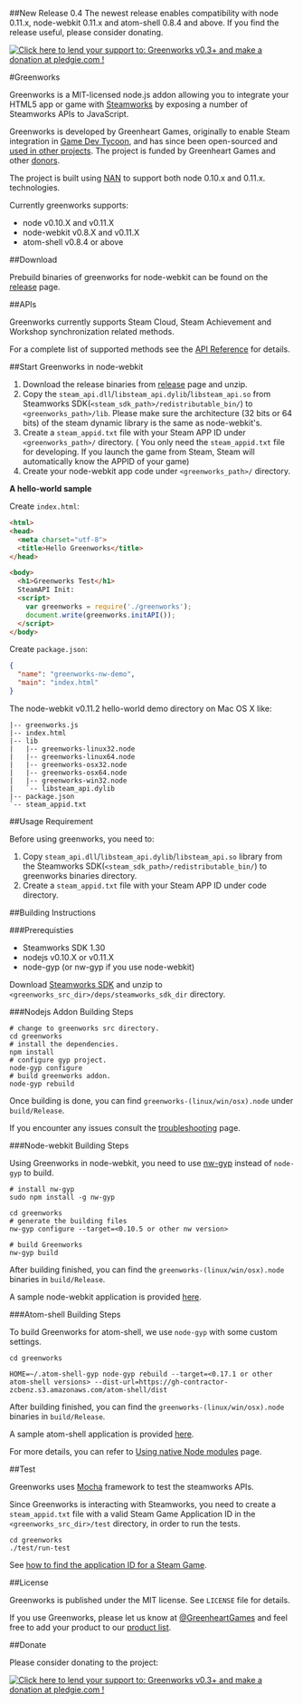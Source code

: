 ##New Release 0.4
The newest release enables compatibility with node 0.11.x, node-webkit 0.11.x and atom-shell 0.8.4 and above. If you find the release useful, please consider donating.

<a href='https://pledgie.com/campaigns/27218'><img alt='Click here to lend your support to: Greenworks v0.3+ and make a donation at pledgie.com !' src='https://pledgie.com/campaigns/27218.png?skin_name=chrome' border='0' ></a>

#Greenworks

Greenworks is a MIT-licensed node.js addon allowing you to integrate your HTML5 app or game with [Steamworks](http://www.steampowered.com/steamworks/) by exposing a number of Steamworks APIs to JavaScript.

Greenworks is developed by Greenheart Games, originally to enable Steam integration in [Game Dev Tycoon](http://www.greenheartgames.com/app/game-dev-tycoon/), and has since been open-sourced and [used in other projects](https://github.com/greenheartgames/greenworks/wiki/Apps-games-using-greenworks). The project is funded by Greenheart Games and other [donors](https://pledgie.com/campaigns/27218#donors).

The project is built using [NAN](https://github.com/rvagg/nan) to support both node 0.10.x and 0.11.x. technologies.

Currently greenworks supports:

* node v0.10.X and v0.11.X
* node-webkit v0.8.X and v0.11.X
* atom-shell v0.8.4 or above

##Download

Prebuild binaries of greenworks for node-webkit can be found on
the [release](https://github.com/greenheartgames/greenworks/releases) page.

##APIs

Greenworks currently supports Steam Cloud, Steam Achievement and Workshop synchronization related methods.

For a complete list of supported methods see the [API Reference](https://github.com/greenheartgames/greenworks/wiki/API-Reference)
for details.

##Start Greenworks in node-webkit

1. Download the release binaries from [release](https://github.com/greenheartgames/greenworks/releases) page and unzip.
2. Copy the `steam_api.dll`/`libsteam_api.dylib`/`libsteam_api.so` from Steamworks SDK(`<steam_sdk_path>/redistributable_bin/`) to
`<greenworks_path>/lib`. Please make sure the architecture (32 bits or 64 bits) of the steam dynamic library is the same as node-webkit's.
3. Create a `steam_appid.txt` file with your Steam APP ID under `<greenworks_path>/` directory. (
    You only need the `steam_appid.txt` file for developing. If you launch the game from Steam, Steam will automatically know the APPID of your game)
4. Create your node-webkit app code under `<greenworks_path>/` directory.

**A hello-world sample**

Create `index.html`:

```html
<html>
<head>
  <meta charset="utf-8">
  <title>Hello Greenworks</title>
</head>

<body>
  <h1>Greenworks Test</h1>
  SteamAPI Init:
  <script>
    var greenworks = require('./greenworks');
    document.write(greenworks.initAPI());
  </script>
</body>
```

Create `package.json`:

```json
{
  "name": "greenworks-nw-demo",
  "main": "index.html"
}
```

The node-webkit v0.11.2 hello-world demo directory on Mac OS X like:
```
|-- greenworks.js
|-- index.html
|-- lib
|   |-- greenworks-linux32.node
|   |-- greenworks-linux64.node
|   |-- greenworks-osx32.node
|   |-- greenworks-osx64.node
|   |-- greenworks-win32.node
|   `-- libsteam_api.dylib
|-- package.json
`-- steam_appid.txt
```

##Usage Requirement

Before using greenworks, you need to:

1. Copy `steam_api.dll`/`libsteam_api.dylib`/`libsteam_api.so` library from the Steamworks SDK(`<steam_sdk_path>/redistributable_bin/`)
to greenworks binaries directory.
2. Create a `steam_appid.txt` file with your Steam APP ID under code directory.


##Building Instructions

###Prerequisties

* Steamworks SDK 1.30
* nodejs v0.10.X or v0.11.X
* node-gyp (or nw-gyp if you use node-webkit)

Download [Steamworks SDK](https://partner.steamgames.com/) and unzip to `<greenworks_src_dir>/deps/steamworks_sdk_dir`
directory.

###Nodejs Addon Building Steps

```shell
# change to greenworks src directory.
cd greenworks
# install the dependencies.
npm install
# configure gyp project.
node-gyp configure
# build greenworks addon.
node-gyp rebuild
```

Once building is done, you can find `greenworks-(linux/win/osx).node` under
`build/Release`.

If you encounter any issues consult the
[troubleshooting](https://github.com/greenheartgames/greenworks/wiki/Troubleshooting) page.

###Node-webkit Building Steps

Using Greenworks in node-webkit, you need to use [nw-gyp](https://github.com/rogerwang/nw-gyp)
instead of `node-gyp` to build.

```shell
# install nw-gyp
sudo npm install -g nw-gyp

cd greenworks
# generate the building files
nw-gyp configure --target=<0.10.5 or other nw version>

# build Greenworks
nw-gyp build
```

After building finished, you can find the `greenworks-(linux/win/osx).node` binaries in `build/Release`.

A sample node-webkit application is provided [here](https://github.com/greenheartgames/greenworks/tree/master/samples/node-webkit).


###Atom-shell Building Steps

To build Greenworks for atom-shell, we use `node-gyp` with some custom settings.

```shell
cd greenworks

HOME=~/.atom-shell-gyp node-gyp rebuild --target=<0.17.1 or other atom-shell versions> --dist-url=https://gh-contractor-zcbenz.s3.amazonaws.com/atom-shell/dist
```

After building finished, you can find the `greenworks-(linux/win/osx).node` binaries in `build/Release`.

A sample atom-shell application is provided [here](https://github.com/greenheartgames/greenworks/tree/master/samples/atom-shell).

For more details, you can refer to [Using native Node modules](https://github.com/atom/atom-shell/blob/master/docs/tutorial/using-native-node-modules.md) page.

##Test

Greenworks uses [Mocha](http://visionmedia.github.io/mocha/) framework to test the steamworks APIs.

Since Greenworks is interacting with Steamworks, you need to create a `steam_appid.txt` file with
a valid Steam Game Application ID in the `<greenworks_src_dir>/test` directory, in order to run the tests.

```shell
cd greenworks
./test/run-test
```

See [how to find the application ID for a Steam Game](https://support.steampowered.com/kb_article.php?ref=3729-WFJZ-4175).

##License

Greenworks is published under the MIT license. See `LICENSE` file for details.

If you use Greenworks, please let us know at [@GreenheartGames](https://twitter.com/GreenheartGames) and feel free to add your product to our  [product list](https://github.com/greenheartgames/greenworks/wiki/Apps-games-using-greenworks).

##Donate

Please consider donating to the project:

<a href='https://pledgie.com/campaigns/27218'><img alt='Click here to lend your support to: Greenworks v0.3+ and make a donation at pledgie.com !' src='https://pledgie.com/campaigns/27218.png?skin_name=chrome' border='0' ></a>
